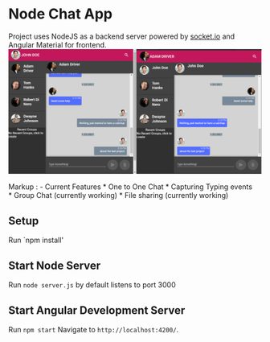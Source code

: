 # Node Chat App
Project uses NodeJS as a backend server powered by [socket.io](https://socket.io/) and Angular Material for frontend.
![alt text](screenshot.png)

Markup : - Current Features
				* One to One Chat
				* Capturing Typing events	
				* Group Chat (currently working)
				* File sharing (currently working)

## Setup
Run `npm install'

## Start Node Server
Run `node server.js` by default listens to port 3000

## Start Angular Development Server
Run `npm start` Navigate to `http://localhost:4200/`.
